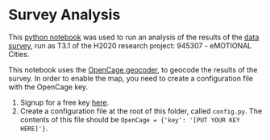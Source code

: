 # Survey Analysis

This [python notebook](./analysis.ipynb) was used to run an analysis of the results of the [data survey](survey_results.csv), run as T3.1 of the H2020 research project: 945307 - eMOTIONAL Cities.

This notebook uses the [OpenCage geocoder](https://opencagedata.com/), to geocode the results of the survey. In order to enable the map, you need to create a configuration file with the OpenCage key. 

1. Signup for a free key [here](https://opencagedata.com/users/sign_up).
2. Create a configuration file at the root of this folder, called `config.py`. The contents of this file should be `OpenCage = {'key': '[PUT YOUR KEY HERE]'}`.

